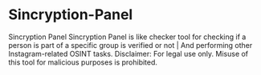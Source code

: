 # Sincryption-Panel
Sincryption Panel Sincryption Panel is like checker tool for checking if a person is part of a specific group is verified or not |  And performing other Instagram-related OSINT tasks.  Disclaimer: For legal use only. Misuse of this tool for malicious purposes is prohibited.
